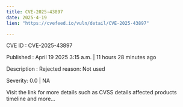 ```yaml
---
title: CVE-2025-43897
date: 2025-4-19
lien: "https://cvefeed.io/vuln/detail/CVE-2025-43897"

---
```


CVE ID : CVE-2025-43897

Published :  April 19
2025
3:15 a.m. | 11 hours
28 minutes ago

Description : Rejected reason: Not used

Severity: 0.0 | NA

Visit the link for more details
such as CVSS details
affected products
timeline
and more...
